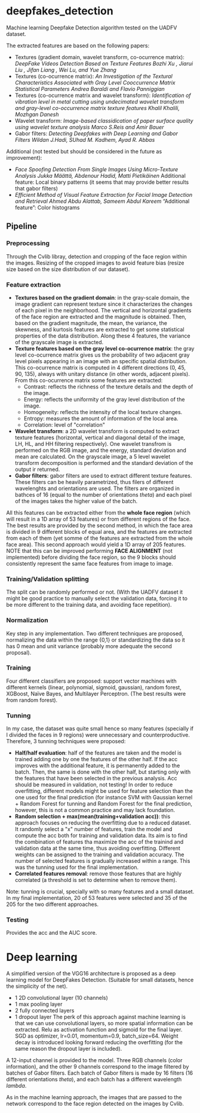 # deepfakes_detection
Machine learning Deepfake Detection algorithm tested on the UADFV dataset. 

The extracted features are based on the following papers:
- Textures (gradient domain, wavelet transform, co-ocurrence matrix):
   _DeepFake Videos Detection Based on Texture Features
Bozhi Xu , Jiarui Liu , Jifan Liang , Wei Lu, and Yue Zhang_
- Textures (co-ocurrence matrix):
_An Investigation of the Textural Characteristics Associated with Gray Level 
Cooccurrence Matrix Statistical Parameters
Andrea Baraldi and Flavio Panniggian_
- Textures (co-ocurrence matrix and wavelet transform):
_Identification of vibration level in metal cutting using undecimated wavelet transform 
and gray-level co-occurrence matrix texture features
Khalil Khalili, Mozhgan Danesh_
- Wavelet transform:
_Image-based classidication of paper surface quality using wavelet texture analysis Marco S.Reis and Amir Bauer_
- Gabor filters:
_Detecting Deepfakes with Deep Learning and Gabor Filters Wildan J.Hadi, SUhad M. Kadhem, Ayad R. Abbas_

Additional (not tested but should be considered in the future as improvement):
- _Face Spoofing Detection From Single Images Using Micro-Texture Analysis
Jukka Määttä, Abdenour Hadid, Matti Pietikäinen_
Additional feature: Local binary patterns (it seems that may provide better results that gabor 
filters)
- _Efficient Method of Visual Feature Extraction for Facial Image Detection and Retrieval
Ahmed Abdu Alattab, Sameem Abdul Kareem_
“Additional feature”: Color histograms

## Pipeline
### Preprocessing
Through the Cvlib libray, detection and cropping of the face region within the images. 
Resizing of the cropped images to avoid feature bias (resize size based on the size distribution of our dataset).
### Feature extraction
- **Textures based on the gradient domain**: in the gray-scale domain, the image gradient can represent texture since it characterizes
the changes of each pixel in the neighborhood. The vertical and horizontal gradients of the face region are extracted and the magnitude is obtained.
Then, based on the gradient magnitude, the mean, the variance, the skewness, and kurtosis features are extracted to get some 
statistical properties of the data distribution. Along these 4 features, the variance of the grayscale image is extracted. 
- **Texture features based on the gray level co-ocurrence matrix**: the gray level co-ocurrence matrix gives us the probability of
two adjacent gray level pixels appearing in an image with an specific spatial distribution. This co-ocurrence matrix is computed 
in 4 different directions (0, 45, 90, 135), always with unitary distance (in other words, adjacent pixels). From this co-ocurrence matrix 
some features are extracted:
  - Contrast: reflects the richness of the texture details and the depth of the image.
  - Energy: reflects the uniformity of the gray level distribution of the image.
  - Homogeneity: reflects the intensity of the local texture changes.
  - Entropy: measures the amount of information of the local area.
  - Correlation: level of "correlation"
- **Wavelet transform**: a 2D wavelet transform is computed to extract texture features (horizontal, vertical and diagonal
detail of the image, LH, HL, and HH filtering respectively). One wavelet transfrom is performed on the RGB image, and the energy,
standard deviation and mean are calculated. On the grayscale image, a 5 level wavelet transform decomposition is performed and 
the standard deviation of the output ir returned.
- **Gabor filters**: gabor filters are used to extract different texture features. These filters can be heavily parametrized,
thus filers of different wavelenghts and orientations are used. The filters are organized in bathces of 16 (equal to the number
of orientations _theta_) and each pixel of the images takes the higher value of the batch. 

All this features can be extracted either from the **whole face region** (which will result in a 1D array of 53 features) or from 
different regions of the face. The best results are provided by the second method, in which the face area is divided in 9 different
blocks of equal area, and the features are extracted from each of them (yet somme of the features are extracted from the whole face area).
This second approach would yield a 1D array of 205 features. NOTE that this can be improved performing **FACE ALIGNMENT** (not implemented) before dividing the face region, so the 9 blocks
should consistently represent the same face features from image to image.

### Training/Validation splitting
The split can be randomly performed or not. (With the UADFV dataset it might be good practice to manually select the validation data, 
forcing it to be more different to the training data, and avoiding face repetition).

### Normalization
Key step in any implementation. Two different techniques are proposed, normalizing the data within the range {0,1} or standardizing
the data so it has 0 mean and unit variance (probably more adequate the second proposal). 

### Training
Four different classifiers are proposed: support vector machines with different kernels (linear, polynomial, sigmoid, gaussian),
random forest, XGBoost, Naïve Bayes, and Multilayer Perceptron. (The best results were from random forest). 

### Tunning
In my case, the dataset was quite small hence so many features (specially if I divided the faces in 9 regions) were unnecessary 
and counterproductive. Therefore, 3 tunning techniques were proposed:
- **Half/half evaluation**: half of the features are taken and the model is trained adding one by one the features of the other half.
If the acc improves with the additional feature, it is permanently added to the batch. Then, the same is done with the other half, but starting
only with the features that have been selected in the previous analysis. Acc should be measured in validation, not testing!
In order to reduce overfitting, different models might be used for feature selection than the one used for the final prediction 
(for instance SVM with Gaussian kernel + Random Forest for tunning and Random Forest for the final prediction, however, this is
not a common practice and may lack foundation. 
- **Random selection + max(mean(training+validation acc))**: this approach focuses on reducing the overfitting due to a reduced dataset.
It randomly select a "x" number of features, train the model and compute the acc both for training and validation data. Its aim is
to find the combination of features tha maximize the acc of the trainind and validation data at the same time, thus avoiding overfitting.
Different weights can be assigned to the training and validation accuracy. The number of selected features is gradually increased
within a range. This was the tunning used for the final implementation. 
- **Correlated features removal**: remove those features that are highly correlated (a threshold is set to determine when to remove them).

Note: tunning is crucial, specially with so many features and a small dataset. In my final implementation, 20 of 53 features were selected
and 35 of the 205 for the two different approaches.

### Testing
Provides the acc and the AUC score. 


# Deep learning
A simplified version of the VGG16 architecture is proposed as a deep learning model for DeepFakes Detection. (Suitable for small datasets, hence the 
simplicity of the net).
- 1 2D convolutional layer (10 channels)
- 1 max pooling layer
- 2 fully connected layers
- 1 dropout layer
The perk of this approach against machine learning is that we can use convolutional layers, so more spatial information can be extracted.
Relu as activation function and sigmoid for the final layer. SGD as optimizer, lr=0.01, momentum=0.9, batch_size=64.
Weight decay is introduced looking forward reducing the overfitting (for the same reason the dropout layer is included).

A 12-input channel is provided to the model. Three RGB channels (color information), and the other 9 channels correspond to the image filtered
by batches of Gabor filters. Each batch of Gabor filters is made by 16 filters (16 different orientations _theta_), and each batch has
a different wavelength _lambda_.

As in the machine learning approach, the images that are passed to the network correspond to the face region detected on the images by Cvlib.

